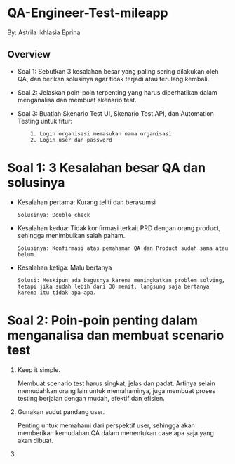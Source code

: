 # QA-Engineer-Test-mileapp
By: Astrila Ikhlasia Eprina

## Overview

- Soal 1: Sebutkan 3 kesalahan besar yang paling sering dilakukan oleh QA, dan berikan solusinya agar tidak terjadi atau terulang kembali. 
- Soal 2: Jelaskan poin-poin terpenting yang harus diperhatikan dalam menganalisa dan membuat skenario test.
- Soal 3: Buatlah Skenario Test UI, Skenario Test API, dan Automation Testing untuk fitur: 

          1. Login organisasi memasukan nama organisasi
          2. Login user dan password

# Soal 1: 3 Kesalahan besar QA dan solusinya

- Kesalahan pertama: Kurang teliti dan berasumsi

      Solusinya: Double check

- Kesalahan kedua: Tidak konfirmasi terkait PRD dengan orang product, sehingga menimbulkan salah paham.
      
      Solusinya: Konfirmasi atas pemahaman QA dan Product sudah sama atau belum.

- Kesalahan ketiga: Malu bertanya
      
      Solusi: Meskipun ada bagusnya karena meningkatkan problem solving, 
      tetapi jika sudah lebih dari 30 menit, langsung saja bertanya karena itu tidak apa-apa.

# Soal 2: Poin-poin penting dalam menganalisa dan membuat scenario test

1. Keep it simple.

      Membuat scenario test harus singkat, jelas dan padat. Artinya selain memudahkan orang lain untuk memahaminya,
      juga membuat proses testing berjalan dengan mudah, efektif dan efisien.
  
2. Gunakan sudut pandang user.

      Penting untuk memahami dari perspektif user, sehingga akan memberikan kemudahan QA dalam menentukan case apa saja
      yang akan dibuat. 
 
3. 
